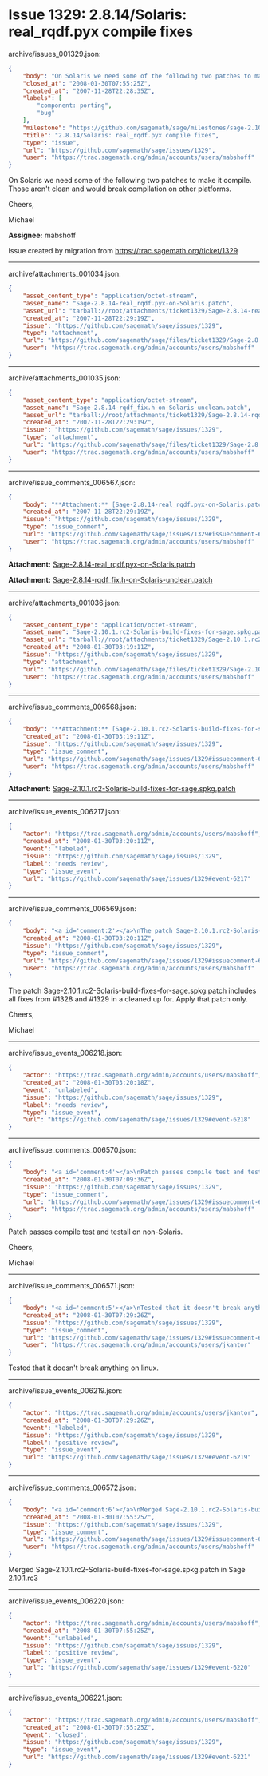 # Issue 1329: 2.8.14/Solaris: real_rqdf.pyx compile fixes

archive/issues_001329.json:
```json
{
    "body": "On Solaris we need some of the following two patches to make it compile. Those aren't clean and would break compilation on other platforms.\n\nCheers,\n\nMichael\n\n**Assignee:** mabshoff\n\nIssue created by migration from https://trac.sagemath.org/ticket/1329\n\n",
    "closed_at": "2008-01-30T07:55:25Z",
    "created_at": "2007-11-28T22:28:35Z",
    "labels": [
        "component: porting",
        "bug"
    ],
    "milestone": "https://github.com/sagemath/sage/milestones/sage-2.10.1",
    "title": "2.8.14/Solaris: real_rqdf.pyx compile fixes",
    "type": "issue",
    "url": "https://github.com/sagemath/sage/issues/1329",
    "user": "https://trac.sagemath.org/admin/accounts/users/mabshoff"
}
```
On Solaris we need some of the following two patches to make it compile. Those aren't clean and would break compilation on other platforms.

Cheers,

Michael

**Assignee:** mabshoff

Issue created by migration from https://trac.sagemath.org/ticket/1329





---

archive/attachments_001034.json:
```json
{
    "asset_content_type": "application/octet-stream",
    "asset_name": "Sage-2.8.14-real_rqdf.pyx-on-Solaris.patch",
    "asset_url": "tarball://root/attachments/ticket1329/Sage-2.8.14-real_rqdf.pyx-on-Solaris.patch",
    "created_at": "2007-11-28T22:29:19Z",
    "issue": "https://github.com/sagemath/sage/issues/1329",
    "type": "attachment",
    "url": "https://github.com/sagemath/sage/files/ticket1329/Sage-2.8.14-real_rqdf.pyx-on-Solaris.patch",
    "user": "https://trac.sagemath.org/admin/accounts/users/mabshoff"
}
```



---

archive/attachments_001035.json:
```json
{
    "asset_content_type": "application/octet-stream",
    "asset_name": "Sage-2.8.14-rqdf_fix.h-on-Solaris-unclean.patch",
    "asset_url": "tarball://root/attachments/ticket1329/Sage-2.8.14-rqdf_fix.h-on-Solaris-unclean.patch",
    "created_at": "2007-11-28T22:29:19Z",
    "issue": "https://github.com/sagemath/sage/issues/1329",
    "type": "attachment",
    "url": "https://github.com/sagemath/sage/files/ticket1329/Sage-2.8.14-rqdf_fix.h-on-Solaris-unclean.patch",
    "user": "https://trac.sagemath.org/admin/accounts/users/mabshoff"
}
```



---

archive/issue_comments_006567.json:
```json
{
    "body": "**Attachment:** [Sage-2.8.14-real_rqdf.pyx-on-Solaris.patch](https://github.com/sagemath/sage/files/ticket1329/Sage-2.8.14-real_rqdf.pyx-on-Solaris.patch)\n\n**Attachment:** [Sage-2.8.14-rqdf_fix.h-on-Solaris-unclean.patch](https://github.com/sagemath/sage/files/ticket1329/Sage-2.8.14-rqdf_fix.h-on-Solaris-unclean.patch)",
    "created_at": "2007-11-28T22:29:19Z",
    "issue": "https://github.com/sagemath/sage/issues/1329",
    "type": "issue_comment",
    "url": "https://github.com/sagemath/sage/issues/1329#issuecomment-6567",
    "user": "https://trac.sagemath.org/admin/accounts/users/mabshoff"
}
```

**Attachment:** [Sage-2.8.14-real_rqdf.pyx-on-Solaris.patch](https://github.com/sagemath/sage/files/ticket1329/Sage-2.8.14-real_rqdf.pyx-on-Solaris.patch)

**Attachment:** [Sage-2.8.14-rqdf_fix.h-on-Solaris-unclean.patch](https://github.com/sagemath/sage/files/ticket1329/Sage-2.8.14-rqdf_fix.h-on-Solaris-unclean.patch)



---

archive/attachments_001036.json:
```json
{
    "asset_content_type": "application/octet-stream",
    "asset_name": "Sage-2.10.1.rc2-Solaris-build-fixes-for-sage.spkg.patch",
    "asset_url": "tarball://root/attachments/ticket1329/Sage-2.10.1.rc2-Solaris-build-fixes-for-sage.spkg.patch",
    "created_at": "2008-01-30T03:19:11Z",
    "issue": "https://github.com/sagemath/sage/issues/1329",
    "type": "attachment",
    "url": "https://github.com/sagemath/sage/files/ticket1329/Sage-2.10.1.rc2-Solaris-build-fixes-for-sage.spkg.patch",
    "user": "https://trac.sagemath.org/admin/accounts/users/mabshoff"
}
```



---

archive/issue_comments_006568.json:
```json
{
    "body": "**Attachment:** [Sage-2.10.1.rc2-Solaris-build-fixes-for-sage.spkg.patch](https://github.com/sagemath/sage/files/ticket1329/Sage-2.10.1.rc2-Solaris-build-fixes-for-sage.spkg.patch)",
    "created_at": "2008-01-30T03:19:11Z",
    "issue": "https://github.com/sagemath/sage/issues/1329",
    "type": "issue_comment",
    "url": "https://github.com/sagemath/sage/issues/1329#issuecomment-6568",
    "user": "https://trac.sagemath.org/admin/accounts/users/mabshoff"
}
```

**Attachment:** [Sage-2.10.1.rc2-Solaris-build-fixes-for-sage.spkg.patch](https://github.com/sagemath/sage/files/ticket1329/Sage-2.10.1.rc2-Solaris-build-fixes-for-sage.spkg.patch)



---

archive/issue_events_006217.json:
```json
{
    "actor": "https://trac.sagemath.org/admin/accounts/users/mabshoff",
    "created_at": "2008-01-30T03:20:11Z",
    "event": "labeled",
    "issue": "https://github.com/sagemath/sage/issues/1329",
    "label": "needs review",
    "type": "issue_event",
    "url": "https://github.com/sagemath/sage/issues/1329#event-6217"
}
```



---

archive/issue_comments_006569.json:
```json
{
    "body": "<a id='comment:2'></a>\nThe patch Sage-2.10.1.rc2-Solaris-build-fixes-for-sage.spkg.patch includes all fixes from #1328 and #1329 in a cleaned up for. Apply that patch only.\n\nCheers,\n\nMichael",
    "created_at": "2008-01-30T03:20:11Z",
    "issue": "https://github.com/sagemath/sage/issues/1329",
    "type": "issue_comment",
    "url": "https://github.com/sagemath/sage/issues/1329#issuecomment-6569",
    "user": "https://trac.sagemath.org/admin/accounts/users/mabshoff"
}
```

<a id='comment:2'></a>
The patch Sage-2.10.1.rc2-Solaris-build-fixes-for-sage.spkg.patch includes all fixes from #1328 and #1329 in a cleaned up for. Apply that patch only.

Cheers,

Michael



---

archive/issue_events_006218.json:
```json
{
    "actor": "https://trac.sagemath.org/admin/accounts/users/mabshoff",
    "created_at": "2008-01-30T03:20:18Z",
    "event": "unlabeled",
    "issue": "https://github.com/sagemath/sage/issues/1329",
    "label": "needs review",
    "type": "issue_event",
    "url": "https://github.com/sagemath/sage/issues/1329#event-6218"
}
```



---

archive/issue_comments_006570.json:
```json
{
    "body": "<a id='comment:4'></a>\nPatch passes compile test and testall on non-Solaris.\n\nCheers,\n\nMichael",
    "created_at": "2008-01-30T07:09:36Z",
    "issue": "https://github.com/sagemath/sage/issues/1329",
    "type": "issue_comment",
    "url": "https://github.com/sagemath/sage/issues/1329#issuecomment-6570",
    "user": "https://trac.sagemath.org/admin/accounts/users/mabshoff"
}
```

<a id='comment:4'></a>
Patch passes compile test and testall on non-Solaris.

Cheers,

Michael



---

archive/issue_comments_006571.json:
```json
{
    "body": "<a id='comment:5'></a>\nTested that it doesn't break anything on linux.",
    "created_at": "2008-01-30T07:29:26Z",
    "issue": "https://github.com/sagemath/sage/issues/1329",
    "type": "issue_comment",
    "url": "https://github.com/sagemath/sage/issues/1329#issuecomment-6571",
    "user": "https://trac.sagemath.org/admin/accounts/users/jkantor"
}
```

<a id='comment:5'></a>
Tested that it doesn't break anything on linux.



---

archive/issue_events_006219.json:
```json
{
    "actor": "https://trac.sagemath.org/admin/accounts/users/jkantor",
    "created_at": "2008-01-30T07:29:26Z",
    "event": "labeled",
    "issue": "https://github.com/sagemath/sage/issues/1329",
    "label": "positive review",
    "type": "issue_event",
    "url": "https://github.com/sagemath/sage/issues/1329#event-6219"
}
```



---

archive/issue_comments_006572.json:
```json
{
    "body": "<a id='comment:6'></a>\nMerged Sage-2.10.1.rc2-Solaris-build-fixes-for-sage.spkg.patch in Sage 2.10.1.rc3",
    "created_at": "2008-01-30T07:55:25Z",
    "issue": "https://github.com/sagemath/sage/issues/1329",
    "type": "issue_comment",
    "url": "https://github.com/sagemath/sage/issues/1329#issuecomment-6572",
    "user": "https://trac.sagemath.org/admin/accounts/users/mabshoff"
}
```

<a id='comment:6'></a>
Merged Sage-2.10.1.rc2-Solaris-build-fixes-for-sage.spkg.patch in Sage 2.10.1.rc3



---

archive/issue_events_006220.json:
```json
{
    "actor": "https://trac.sagemath.org/admin/accounts/users/mabshoff",
    "created_at": "2008-01-30T07:55:25Z",
    "event": "unlabeled",
    "issue": "https://github.com/sagemath/sage/issues/1329",
    "label": "positive review",
    "type": "issue_event",
    "url": "https://github.com/sagemath/sage/issues/1329#event-6220"
}
```



---

archive/issue_events_006221.json:
```json
{
    "actor": "https://trac.sagemath.org/admin/accounts/users/mabshoff",
    "created_at": "2008-01-30T07:55:25Z",
    "event": "closed",
    "issue": "https://github.com/sagemath/sage/issues/1329",
    "type": "issue_event",
    "url": "https://github.com/sagemath/sage/issues/1329#event-6221"
}
```
